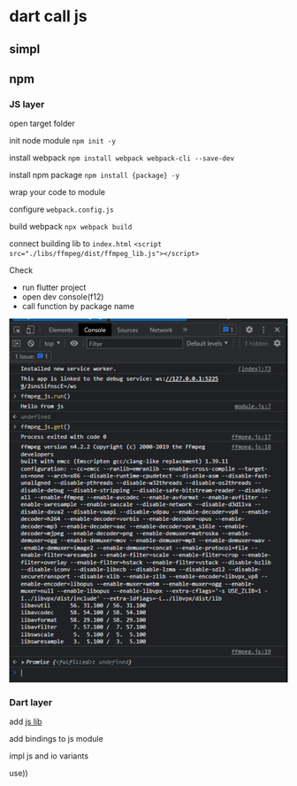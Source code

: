 # dart call js

## simpl



## npm

### JS layer

open target folder 

init node module
`npm init -y`

install webpack
`npm install webpack webpack-cli --save-dev`

install npm package
`npm install {package} -y`

wrap your code to module

configure `webpack.config.js`

build webpack
`npx webpack build`

connect building lib to `index.html`
`<script src="./libs/ffmpeg/dist/ffmpeg_lib.js"></script>`

Check
- run flutter project
- open dev console(f12)
- call function by package name

![alt text](./static/console.png)

### Dart layer

add [js lib](https://pub.dev/packages/js)

add bindings to js module

impl js and io variants

use))
